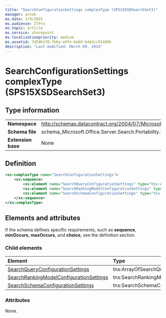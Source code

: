```yaml
---
title: "SearchConfigurationSettings complexType (SPS15XSDSearchSet3)"
manager: arnek
ms.date: 3/9/2015
ms.audience: ITPro
ms.topic: article
ms.service: sharepoint
ms.localizationpriority: medium
ms.assetid: 7d59b1f0-7b6a-e9fe-ba69-b4d3cc55469b
description: "Last modified: March 09, 2015"
---
```


# SearchConfigurationSettings complexType (SPS15XSDSearchSet3)

 
  
## Type information

|||
|:-----|:-----|
|**Namespace** <br/> |http://schemas.datacontract.org/2004/07/Microsoft.Office.Server.Search.Portability  <br/> |
|**Schema file** <br/> |schema_Microsoft.Office.Server.Search.Portability.xsd  <br/> |
|**Extension base** <br/> |None  <br/> |
   
## Definition

```XML
<xs:complexType name="SearchConfigurationSettings">
    <xs:sequence>
        <xs:element name="SearchQueryConfigurationSettings" type="tns:ArrayOfSearchQueryConfigurationSettings" minOccurs="0"></xs:element>
        <xs:element name="SearchRankingModelConfigurationSettings" type="tns:SearchRankingModelConfigurationSettings" minOccurs="0"></xs:element>
        <xs:element name="SearchSchemaConfigurationSettings" type="tns:SearchSchemaConfigurationSettings" minOccurs="0"></xs:element>
    </xs:sequence>
</xs:complexType>

```

## Elements and attributes

If the schema defines specific requirements, such as **sequence**, **minOccurs**, **maxOccurs**, and **choice**, see the definition section. 
  
### Child elements

|**Element**|**Type**|**Description**|
|:-----|:-----|:-----|
|[SearchQueryConfigurationSettings](searchqueryconfigurationsettings-element-searchconfigurationsettings-complextype.md) <br/> |tns:ArrayOfSearchQueryConfigurationSettings  <br/> ||
|[SearchRankingModelConfigurationSettings](searchrankingmodelconfigurationsettings-element-searchconfigurationsettings-comp.md) <br/> |tns:SearchRankingModelConfigurationSettings  <br/> ||
|[SearchSchemaConfigurationSettings](searchschemaconfigurationsettings-element-searchconfigurationsettings-complextyp.md) <br/> |tns:SearchSchemaConfigurationSettings  <br/> ||
   
### Attributes

None.
  

